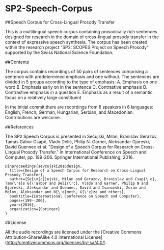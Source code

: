 # SP2-Speech-Corpus
##Speech Corpus for Cross-Lingual Prosody Transfer

This is a multilingual speech corpus containing prosodically rich sentences designed for research in the domain of cross-lingual prosody transfer in the context of expressive speech synthesis. The corpus has been created within the research project "SP2: SCOPES Project on Speech Prosody" supported by the Swiss National Science Foundation. 

##Contents

The corpus contains recordings of 50 pairs of sentences comprising a sentence with predetermined emphasis and one without. The sentences are divided in 5 groups according to the type of emphasis:
    A. Emphasis on one word
    B. Emphasis early on in the sentence
    C. Contrastive emphasis
    D. Contrastive emphasis in a question
    E. Emphasis as a result of a semantic focus on a relatively large constituent


In the initial commit there are recordings from 8 speakers in 6 languages: English, French, German, Hungarian, Serbian, and Macedonian. Contributions are welcome.

##References

The SP2 Speech Corpus is presented in
Sečujski, Milan, Branislav Gerazov, Tamás Gábor Csapó, Vlado Delić, Philip N. Garner, Aleksandar Gjoreski, David Guennec et al. "Design of a Speech Corpus for Research on Cross-Lingual Prosody Transfer." In International Conference on Speech and Computer, pp. 199-206. Springer International Publishing, 2016.

```
@inproceedings{sevcujski2016design,
  title={Design of a Speech Corpus for Research on Cross-Lingual Prosody Transfer},
  author={Se{\v{c}}ujski, Milan and Gerazov, Branislav and Csap{\'o}, Tam{\'a}s G{\'a}bor and Deli{\'c}, Vlado and Garner, Philip N and Gjoreski, Aleksandar and Guennec, David and Ivanovski, Zoran and Melov, Aleksandar and N{\'e}meth, G{\'e}za and others},
  booktitle={International Conference on Speech and Computer},
  pages={199--206},
  year={2016},
  organization={Springer}
}
```

##License

All the audio recordings are licensed under the [Creative Commons Attribution-ShareAlike 4.0 International License] (http://creativecommons.org/licenses/by-sa/4.0/).

